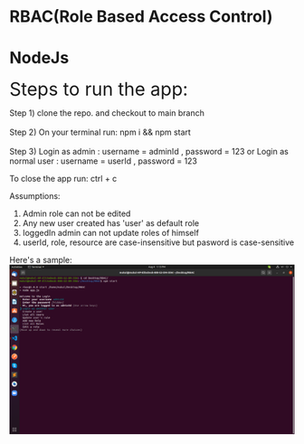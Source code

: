 # RBAC(Role Based Access Control)

# NodeJs

<font size="6"> Steps to run the app: </font> 

Step 1) clone the repo. and checkout to main branch
\
\
Step 2) On your terminal run: npm i && npm start
\
\
Step 3) Login as admin : username = adminId , password = 123 or
        Login as normal user : username = userId , password = 123 

To close the app run: ctrl + c

Assumptions:
 1. Admin role can not be edited
 2. Any new user created has 'user' as default role
 3. loggedIn admin can not update roles of himself
 4. userId, role, resource are case-insensitive but pasword is case-sensitive

Here's a sample:
![image info](./login.png)
